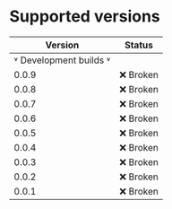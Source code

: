 # Supported versions

| Version | Status   |
|---------|----------|
| ˅ Development builds ˅  |  |
| 0.0.9  | ❌ Broken |
| 0.0.8  | ❌ Broken |
| 0.0.7  | ❌ Broken |
| 0.0.6  | ❌ Broken |
| 0.0.5  | ❌ Broken |
| 0.0.4  | ❌ Broken |
| 0.0.3  | ❌ Broken |
| 0.0.2  | ❌ Broken |
| 0.0.1  | ❌ Broken |
